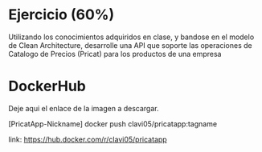 

# Ejercicio (60%)
Utilizando los conocimientos adquiridos en clase, y bandose en el modelo de Clean Architecture, desarrolle una API que soporte las operaciones de Catalogo de Precios (Pricat) para los productos de una empresa


# DockerHub 
Deje aqui el enlace de la imagen a descargar.

[PricatApp-Nickname]   docker push clavi05/pricatapp:tagname

link: https://hub.docker.com/r/clavi05/pricatapp

